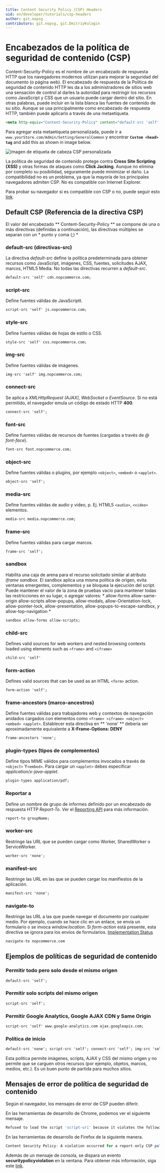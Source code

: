 ```yaml
---
title: Content Security Policy (CSP) Headers
uid: en/developer/tutorials/csp-headers
author: git.nopsg
contributors: git.nopsg, git.DmitriyKulagin
---
```


# Encabezados de la política de seguridad de contenido (CSP)

Content-Security-Policy es el nombre de un encabezado de respuesta HTTP que los navegadores modernos utilizan para mejorar la seguridad del documento (o página web). El encabezado de respuesta de la Política de seguridad de contenido HTTP les da a los administradores de sitios web una sensación de control al darles la autoridad para restringir los recursos como JavaScript y CSS que un usuario puede cargar dentro del sitio. En otras palabras, puede incluir en la lista blanca las fuentes de contenido de su sitio. Aunque se usa principalmente como encabezado de respuesta HTTP, también puede aplicarlo a través de una metaetiqueta.

```html
<meta http-equiv="Content-Security-Policy" content="default-src 'self'; img-src 'self' https://img.nopcommerce.com; object-src 'none'; script-src 'self'; style-src 'self'; frame-ancestors 'self'; base-uri 'self'; form-action 'self';">
```

Para agregar esta metaetiqueta personalizada, puede ir a `www.yourStore.com/Admin/Setting/GeneralCommon` y encontrar **`Custom <head> tag`** and add this as shown in image below.

![imagen de etiqueta de cabeza CSP personalizada](_static/csp-headers/custom-csp-head-tag.png)

La política de seguridad de contenido protege contra **Cross Site Scripting (XSS)** y otras formas de ataques como **Click Jacking**. Aunque no elimina por completo su posibilidad, seguramente puede minimizar el daño. La compatibilidad no es un problema, ya que la mayoría de los principales navegadores admiten CSP. No es compatible con Internet Explorer.

Para probar su navegador si es compatible con CSP o no, puede seguir esto [link](https://content-security-policy.com/browser-test/).

## Default CSP (Referencia de la directiva CSP)

El valor del encabezado ** Content-Security-Policy ** se compone de una o más directivas (definidas a continuación), las directivas múltiples se separan con un * punto y coma (;) *

### default-src (directivas-src) 

La directiva *default-src* define la política predeterminada para obtener recursos como JavaScript, imágenes, CSS, fuentes, solicitudes AJAX, marcos, HTML5 Media. No todas las directivas recurren a *default-src*.

```html
default-src 'self' cdn.nopcommerce.com;
```

### script-src

Define fuentes válidas de JavaScriptt.

```html
script-src 'self' js.nopcommerce.com;
```

### style-src

Define fuentes válidas de hojas de estilo o CSS.

```html
style-src 'self' css.nopcommerce.com;
```

### img-src

Define fuentes válidas de imágenes.

```html
img-src 'self' img.nopcommerce.com;
```

### connect-src

Se aplica a *XMLHttpRequest (AJAX), WebSocket o EventSource*. Si no está permitido, el navegador emula un código de estado HTTP **400**.

```html
connect-src 'self';
```

### font-src

Define fuentes válidas de recursos de fuentes (cargadas a través de *@ font-face*).

```html
font-src font.nopcommerce.com;
```

### object-src

Define fuentes válidas o plugins, por ejemplo `<object>`, `<embed>` o `<applet>`.

```html
object-src 'self';
```

### media-src

Define fuentes válidas de audio y video, p. Ej. HTML5 `<audio>`, `<video>` elementos.

```html
media-src media.nopcommerce.com;
```

### frame-src

Define fuentes válidas para cargar marcos.

```html
frame-src 'self';
```

### sandbox

Habilita una caja de arena para el recurso solicitado similar al atributo *iframe sandbox*. El sandbox aplica una misma política de origen, evita ventanas emergentes, complementos y se bloquea la ejecución del script. Puede mantener el valor de la zona de pruebas vacío para mantener todas las restricciones en su lugar, o agregar valores: * allow-forms allow-same-origin allow-scripts allow-popups, allow-modals, allow-Orientation-lock, allow-pointer-lock, allow-presentation, allow-popups-to-escape-sandbox, *y* allow-top-navigation *

```html
sandbox allow-forms allow-scripts;
```

### child-src

Defines valid sources for web workers and nested browsing contexts loaded using elements such as `<frame>` and `<iframe>`

```html
child-src 'self'
```

### form-action

Defines valid sources that can be used as an HTML `<form>` action.

```html
form-action 'self';
```

### frame-ancestors (marco-ancestros)

Define fuentes válidas para trabajadores web y contextos de navegación anidados cargados con elementos como `<frame> <iframe> <object> <embed> <applet>`. Establecer esta directiva en ** 'none' ** debería ser aproximadamente equivalente a **X-Frame-Options: DENY**

```html
frame-ancestors 'none';
```

### plugin-types (tipos de complementos)

Define tipos MIME válidos para complementos invocados a través de `<object>` Y`<embed>`. Para cargar un `<applet>` debes especificar *application/x-java-applet*.

```html
plugin-types application/pdf;
```

### Reportar a

Define un nombre de grupo de informes definido por un encabezado de respuesta HTTP *Report-To*. Ver el [Reporting API](https://w3c.github.io/reporting/) para más información.

```html
report-to groupName;
```

### worker-src

Restringe las URL que se pueden cargar como Worker, SharedWorker o ServiceWorker.

```html
worker-src 'none';
```

### manifest-src

Restringe las URL en las que se pueden cargar los manifiestos de la aplicación.

```html
manifest-src 'none';
```

### navigate-to

Restringe las URL a las que puede navegar el documento por cualquier medio. Por ejemplo, cuando se hace clic en un enlace, se envía un formulario o se invoca *window.location*. Si *form-action* está presente, esta directiva se ignora para los envíos de formularios. [Implementation Status](https://www.chromestatus.com/features/6457580339593216)

```html
navigate-to nopcommerce.com
```

## Ejemplos de políticas de seguridad de contenido

### Permitir todo pero solo desde el mismo origen

```html
default-src 'self';
```

### Permitir solo scripts del mismo origen

```html
script-src 'self';
```

### Permitir Google Analytics, Google AJAX CDN y Same Origin

```html
script-src 'self' www.google-analytics.com ajax.googleapis.com;
```

### Política de inicio

```html
default-src 'none'; script-src 'self'; connect-src 'self'; img-src 'self'; style-src 'self';
```

Esta política permite imágenes, scripts, AJAX y CSS del mismo origen y no permite que se carguen otros recursos (por ejemplo, objetos, marcos, medios, etc.). Es un buen punto de partida para muchos sitios.

## Mensajes de error de política de seguridad de contenido

Según el navegador, los mensajes de error de CSP pueden diferir.

En las herramientas de desarrollo de Chrome, podemos ver el siguiente mensaje.

```js
Refused to load the script 'script-uri' because it violates the following Content Security Policy directive: "your CSP directive".
```

En las herramientas de desarrollo de Firefox de la siguiente manera.

```js
Content Security Policy: A violation occurred for a report-only CSP policy ("An attempt to execute inline scripts has been blocked"). The behavior was allowed, and a CSP report was sent.
```

Además de un mensaje de consola, se dispara un evento **securitypolicyviolation** en la ventana. Para obtener más información, siga este [link](https://www.w3.org/TR/CSP2/#firing-securitypolicyviolationevent-events.).

